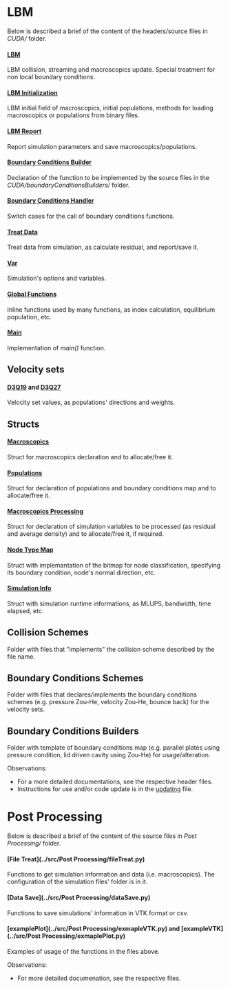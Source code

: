 # LBM

Below is described a brief of the content of the headers/source files in _CUDA/_ folder.

#### [LBM](../src/CUDA/lbm.h)
LBM collision, streaming and macroscopics update. Special treatment for non local boundary conditions.
#### [LBM Initialization](../src/CUDA/lbmInitialization.h)
LBM  initial field of macroscopics, initial populations, methods for loading macroscopics or populations from binary files.
#### [LBM Report](../src/CUDA/lbmReport.h)
Report simulation parameters and save macroscopics/populations.
#### [Boundary Conditions Builder](../src/CUDA/boundaryConditionsBuilder.h)
Declaration of the function to be implemented by the source files in the _CUDA/boundaryConditionsBuilders/_ folder.
#### [Boundary Conditions Handler](../src/CUDA/boundaryConditionsHandler.h)
Switch cases for the call of boundary conditions functions.
#### [Treat Data](../src/CUDA/treatData.h)
Treat data from simulation, as calculate residual, and report/save it.
#### [Var](../src/CUDA/var.h)
Simulation's options and variables.
#### [Global Functions](../src/CUDA/globalFunctions.cu)
Inline functions used by many functions, as index calculation, equilibrium population, etc.
#### [Main](../src/CUDA/main.cu)
Implementation of _main()_ function.

## Velocity sets

#### [D3Q19](../src/CUDA/velocitySets/D3Q19.h) and [D3Q27](../src/CUDA/velocitySets/D3Q27.h)
Velocity set values, as populations' directions and weights.

## Structs

#### [Macroscopics](../src/CUDA/structs/macroscopics.h)
Struct for macroscopics declaration and to allocate/free it.
#### [Populations](../src/CUDA/structs/populations.h)
Struct for declaration of populations and boundary conditions map and to allocate/free it.
#### [Macroscopics Processing](../src/CUDA/structs/macrProc.h)
Struct for declaration of simulation variables to be processed (as residual and average density) and to allocate/free it, if required.
#### [Node Type Map](../src/CUDA/structs/nodeTypeMap.h)
Struct with implemantation of the bitmap for node classification, specifying its boundary condition, node's normal direction, etc.
#### [Simulation Info](../src/CUDA/structs/simInfo.h)
Struct with simulation runtime informations, as MLUPS, bandwidth, time elapsed, etc.

## Collision Schemes

Folder with files that "implements" the collision scheme described by the file name.

## Boundary Conditions Schemes

Folder with files that declares/implements the boundary conditions schemes (e.g. pressure Zou-He, velocity Zou-He, bounce back) for the velocity sets.

## Boundary Conditions Builders

Folder with template of boundary conditions map (e.g. parallel plates using pressure condition, lid driven cavity using Zou-He) for usage/alteration.

Observations:
* For a more detailed documentations, see the respective header files.
* Instructions for use and/or code update is in the [updating](./updating.md) file.


# Post Processing

Below is described a brief of the content of the source files in _Post Processing/_ folder.

#### [File Treat](../src/Post Processing/fileTreat.py)
Functions to get simulation information and data (i.e. macroscopics). The configuration of the simulation files' folder is in it.

#### [Data Save](../src/Post Processing/dataSave.py)
Functions to save simulations' information in VTK format or csv.

#### [examplePlot](../src/Post Processing/exmapleVTK.py) and [exampleVTK](../src/Post Processing/exmaplePlot.py)
Examples of usage of the functions in the files above.

Observations:
* For more detailed documenation, see the respective files.